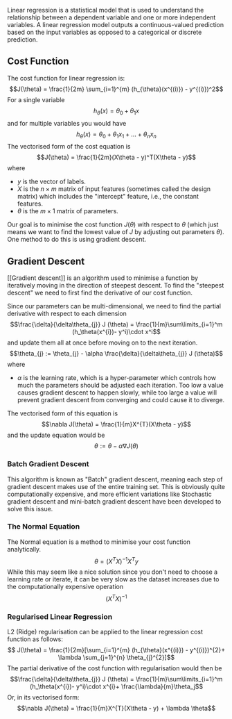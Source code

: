 Linear regression is a statistical model that is used to understand the relationship between a dependent variable and one or more independent variables. A linear regression model outputs a continuous-valued prediction based on the input variables as opposed to a categorical or discrete prediction. 

## Cost Function
The cost function for linear regression is: $$J(\theta) = \frac{1}{2m} \sum_{i=1}^{m}  (h_{\theta}(x^{(i)}) - y^{(i)})^2$$
For a single variable $$h_{\theta}(x) = \theta_{0} + \theta_{1}x$$and for multiple variables you would have $$h_{\theta}(x)= \theta_{0} + \theta_{1}x_1 +  ... +\theta_{n}x_n $$
The vectorised form of the cost equation is $$J(\theta) = \frac{1}{2m}(X\theta - y)^T(X\theta - y)$$
where 
 - $y$ is the vector of labels.
 - $X$ is the $n\times m$ matrix of input features (sometimes called the design matrix) which includes the "intercept" feature, i.e., the constant features.
 - $\theta$ is the $m \times 1$ matrix of parameters.

Our goal is to minimise the cost function $J(\theta)$ with respect to $\theta$ (which just means we want to find the lowest value of $J$ by adjusting out parameters $\theta$). One method to do this is using gradient descent.

## Gradient Descent
[[Gradient descent]] is an algorithm used to minimise a function by iteratively moving in the direction of steepest descent. To find the "steepest descent" we need to first find the derivative of our cost function. 

Since our parameters can be multi-dimensional, we need to find the partial derivative with respect to each dimension
$$\frac{\delta}{\delta\theta_{j}} J (\theta) = \frac{1}{m}\sum\limits_{i=1}^m (h_\theta(x^{i})- y^i)\cdot x^i$$
and update them all at once before moving on to the next iteration. 
$$\theta_{j} := \theta_{j} - \alpha \frac{\delta}{\delta\theta_{j}} J (\theta)$$
where 
 - $\alpha$ is the learning rate, which is a hyper-parameter which controls how much the parameters should be adjusted each iteration. Too low a value causes gradient descent to happen slowly, while too large a value will prevent gradient descent from converging and could cause it to diverge.

The vectorised form of this equation is $$\nabla J(\theta) = \frac{1}{m}X^{T}(X\theta - y)$$
and the update equation would be
$$\theta := \theta - \alpha \nabla J(\theta)$$
### Batch Gradient Descent
This algorithm is known as "Batch" gradient descent, meaning each step of gradient descent makes use of the entire training set. This is obviously quite computationally expensive, and more efficient variations like Stochastic gradient descent and mini-batch gradient descent have been developed to solve this issue.

### The Normal Equation
The Normal equation is a method to minimise your cost function analytically. 
$$\theta = (X^{T}X ) ^{-1} X^{T} y$$
While this may seem like a nice solution since you don't need to choose a learning rate or iterate, it can be very slow as the dataset increases due to the computationally expensive operation $$(X^{T}X)^{-1}$$
### Regularised Linear Regression
L2 (Ridge) regularisation can be applied to the linear regression cost function as follows:
$$ J(\theta) = \frac{1}{2m}[\sum_{i=1}^{m}  (h_{\theta}(x^{(i)}) - y^{(i)})^{2}+ \lambda \sum_{j=1}^{n} \theta_{j}^{2}]$$
The partial derivative of the cost function with regularisation would then be $$\frac{\delta}{\delta\theta_{j}} J (\theta) = \frac{1}{m}\sum\limits_{i=1}^m (h_\theta(x^{i})- y^i)\cdot x^{i}+ \frac{\lambda}{m}\theta_j$$
Or, in its vectorised form:
$$\nabla J(\theta) = \frac{1}{m}X^{T}(X\theta - y) + \lambda \theta$$
